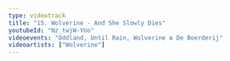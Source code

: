 ```yaml
---
type: videotrack
title: "15. Wolverine - And She Slowly Dies"
youtubeId: "Nz_twjW-YUo"
videoevents: "Oddland, Until Rain, Wolverine в De Boerderij"
videoartists: ["Wolverine"]
---
```

